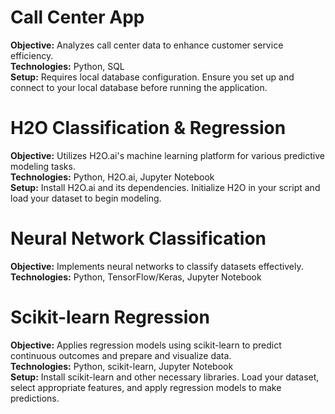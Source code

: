 # Call Center App
**Objective:** Analyzes call center data to enhance customer service efficiency.  
**Technologies:** Python, SQL  
**Setup:** Requires local database configuration. Ensure you set up and connect to your local database before running the application.

# H2O Classification & Regression
**Objective:** Utilizes H2O.ai's machine learning platform for various predictive modeling tasks.  
**Technologies:** Python, H2O.ai, Jupyter Notebook  
**Setup:** Install H2O.ai and its dependencies. Initialize H2O in your script and load your dataset to begin modeling.

# Neural Network Classification
**Objective:** Implements neural networks to classify datasets effectively.  
**Technologies:** Python, TensorFlow/Keras, Jupyter Notebook

# Scikit-learn Regression
**Objective:** Applies regression models using scikit-learn to predict continuous outcomes and prepare and visualize data.  
**Technologies:** Python, scikit-learn, Jupyter Notebook  
**Setup:** Install scikit-learn and other necessary libraries. Load your dataset, select appropriate features, and apply regression models to make predictions.
